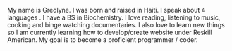 My name is Gredlyne. I was born and raised in Haiti. I speak about 4 languages . I have a BS in Biochemistry. I love reading, listening to music, cooking and binge watching documentaries. I also love to learn new things so I am currently learning how to develop/create website under Reskill American. My goal is to become a proficient programmer / coder.
